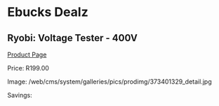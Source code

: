 
# Ebucks Dealz
## Ryobi: Voltage Tester - 400V
[Product Page](https://www.ebucks.com/web/shop/productSelected.do?prodId=373401329&catId=370101825)

Price: R199.00

Image: /web/cms/system/galleries/pics/prodimg/373401329_detail.jpg

Savings: 


	